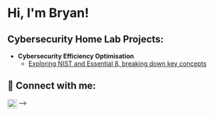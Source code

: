 <h1>Hi, I'm Bryan! </h1>

<h2>Cybersecurity Home Lab Projects:</h2>

- <b>Cybersecurity Efficiency Optimisation </b>
  - [Exploring NIST and Essential 8, breaking down key concepts](https://github.com/BYeungCyberSec/CapstoneProject/tree/main)


<h2> 🤳 Connect with me:</h2>

[<img align="left" alt="BryanYeung | LinkedIn" width="22px" src="https://cdn.jsdelivr.net/npm/simple-icons@v3/icons/linkedin.svg" />][linkedin]



[linkedin]: https://www.linkedin.com/in/bryan-yeung-445710262/


-->
